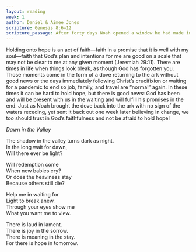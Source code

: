 ```yaml
---
layout: reading
week: 1
author: Daniel & Aimee Jones
scripture: Genesis 8:6—12
scripture_passage: After forty days Noah opened a window he had made in the ark and sent out a raven, and it kept flying back and forth until the water had dried up from the earth. Then he sent out a dove to see if the water had receded from the surface of the ground. But the dove could find nowhere to perch because there was water over all the surface of the earth; so it returned to Noah in the ark. He reached out his hand and took the dove and brought it back to himself in the ark. He waited seven more days and again sent out the dove from the ark. When the dove returned to him in the evening, there in its beak was a freshly plucked olive leaf! Then Noah knew that the water had receded from the earth. He waited seven more days and sent the dove out again, but this time it did not return to him.
---
```


Holding onto hope is an act of faith—faith in a promise that it is well with my soul—faith that God’s plan and intentions for me are good on a scale that may not be clear to me at any given moment (Jeremiah 29:11). There are times in life when things look bleak, as though God has forgotten you. Those moments come in the form of a dove returning to the ark without good news or the days immediately following Christ’s crucifixion or waiting for a pandemic to end so job, family, and travel are “normal” again. In these times it can be hard to hold hope, but there is good news: God has been and will be present with us in the waiting and will fulfill his promises in the end. Just as Noah brought the dove back into the ark with no sign of the waters receding, yet sent it back out one week later believing in change, we too should trust in God’s faithfulness and not be afraid to hold hope!

<i>Dawn in the Valley</i>

The shadow in the valley
turns dark as night. <br>
In the long wait for dawn, <br>
Will there ever be light? <br>
 
Will redemption come  <br>
When new babies cry? <br>
Or does the heaviness stay <br>
Because others still die?
 
Help me in waiting for <br>
Light to break anew. <br>
Through your eyes show me <br>
What you want me to view. 
 
There is laud in lament. <br>
There is joy in the sorrow. <br>
There is meaning in the stay. <br>
For there is hope in tomorrow.
